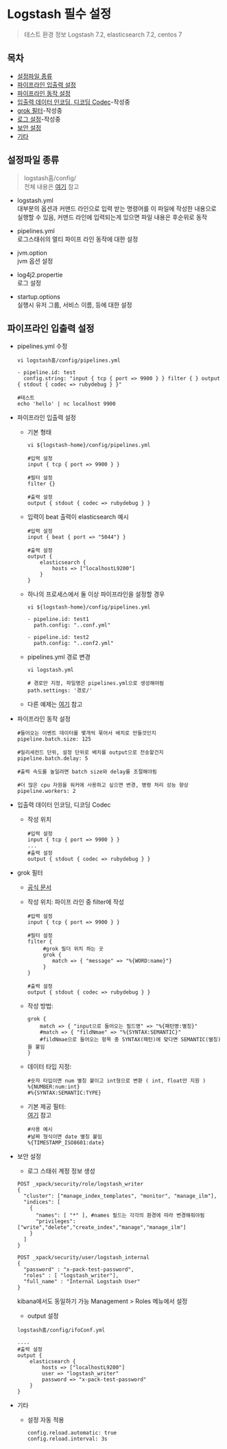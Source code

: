 # Logstash 필수 설정

> 테스트 환경 정보 Logstash 7.2, elasticsearch 7.2, centos 7

## 목차
- [설정파일 종류](#설정파일-종류)
- [파이프라인 입출력 설정](#파이프라인-입출력-설정)
- [파이프라인 동작 설정](#파이프라인-동작-설정)
- [입출력 데이터 인코딩, 디코딩 Codec](#입출력-데이터-인코딩,-디코딩-Codec)-작성중
- [grok 필터](#grok-필터)-작성중
- [로그 설정](#)-작성중
- [보안 설정](#보안-설정)
- [기타](#기타)

## 설정파일 종류
> logstash홈/config/ \
전체 내용은 [여기](https://www.elastic.co/guide/en/logstash/current/config-setting-files.html) 참고
- logstash.yml\
대부분의 옵션과 커맨드 라인으로 입력 받는 명령어를 이 파일에 작성한 내용으로 실행할 수 있음, 커맨드 라인에 입력되는게 있으면 파일 내용은 후순위로 동작

- pipelines.yml\
로그스태쉬의 멀티 파이프 라인 동작에 대한 설정

- jvm.option\
jvm 옵션 설정

- log4j2.propertie\
로그 설정

- startup.options\
실행시 유저 그룹, 서비스 이름, 등에 대한 설정

## 파이프라인 입출력 설정
- pipelines.yml 수정
    ```
    vi logstash홈/config/pipelines.yml
    
    - pipeline.id: test
      config.string: "input { tcp { port => 9900 } } filter { } output { stdout { codec => rubydebug } }"
     
    #테스트
    echo 'hello' | nc localhost 9900
    ```
- 파이프라인 입출력 설정
    
    * 기본 형태
        ```
        vi ${logstash-home}/config/pipelines.yml
        
        #입력 설정
        input { tcp { port => 9900 } }
        
        #필터 설정
        filter {}
        
        #출력 설정  
        output { stdout { codec => rubydebug } }
        ```
    
    * 입력이 beat 출력이 elasticsearch 예시
        ```
        #입력 설정
        input { beat { port => "5044"} }
        
        #출력 설정  
        output { 
            elasticsearch {
                hosts => ["localhostL9200"]
            } 
        }
        ```
        
    * 하나의 프로세스에서 둘 이상 파이프라인을 설정할 경우
        ```
        vi ${logstash-home}/config/pipelines.yml
        
        - pipeline.id: test1
          path.config: "..conf.yml"
        
        - pipeline.id: test2
          path.config: "..conf2.yml"
        ```
    
    * pipelines.yml 경로 변경
        ```
        vi logstash.yml
        
        # 경로만 지정, 파일명은 pipelines.yml으로 생성해야됨
        path.settings: '경로/'
        ```
        
    * 다른 예제는 [여기](https://www.elastic.co/guide/en/logstash/current/config-examples.html) 참고

- 파이프라인 동작 설정
    ```
    #들어오는 이벤트 데이터를 몇개씩 묶어서 배치로 만들것인지
    pipeline.batch.size: 125
    
    #밀리세컨드 단위, 설정 단위로 배치를 output으로 전송할건지
    pipeline.batch.delay: 5
    
    #출력 속도를 높일려면 batch size와 delay를 조절해야됨
    
    #더 많은 cpu 자원을 워커에 사용하고 싶으면 변경, 병령 처리 성능 향상
    pipeline.workers: 2
    ```

- 입출력 데이터 인코딩, 디코딩 Codec
    * 작성 위치
        ```
        #입력 설정
        input { tcp { port => 9900 } }
        ...
        #출력 설정  
        output { stdout { codec => rubydebug } }
        ```
    
- grok 필터
    * [공식 문서](https://www.elastic.co/guide/en/logstash/current/plugins-filters-grok.html)
    * 작성 위치: 파이프 라인 중 filter에 작성
        ```
        #입력 설정
        input { tcp { port => 9900 } }
        
        #필터 설정 
        filter {
             #grok 필더 위치 하는 곳
             grok {
                match => { "message" => "%{WORD:name}"}
             }
        }
        
        #출력 설정  
        output { stdout { codec => rubydebug } }
        ```
    * 작성 방법:
        ```
        grok {
            match => { "input으로 들어오는 필드명" => "%{패턴명:별칭}"
            #match => { "fildNmae" => "%{SYNTAX:SEMANTIC}"
            #fildNmae으로 들어오는 항목 중 SYNTAX(패턴)에 맞다면 SEMANTIC(별칭)을 붙임
        }
        ```
    * 데이터 타입 지정:
        ```
        #숫자 타입이면 num 별칭 붙이고 int형으로 변환 ( int, float만 지원 )
        %{NUMBER:num:int}
        #%{SYNTAX:SEMANTIC:TYPE}
        ```
    
    * 기본 제공 필터: \
        [여기](https://github.com/logstash-plugins/logstash-patterns-core/tree/master/patterns) 참고
        ```
        #사용 예시
        #날짜 형식이면 date 별칭 붙임
        %{TIMESTAMP_ISO8601:date}
        ```    

- 보안 설정
    * 로그 스태쉬 계정 정보 생성
    ```
    POST _xpack/security/role/logstash_writer
    {
      "cluster": ["manage_index_templates", "monitor", "manage_ilm"], 
      "indices": [
        {
          "names": [ "*" ], #names 필드는 각각의 환경에 따라 변경해줘야됨
          "privileges": ["write","delete","create_index","manage","manage_ilm"]  
        }
      ]
    }
    
    POST _xpack/security/user/logstash_internal
    {
      "password" : "x-pack-test-password",
      "roles" : [ "logstash_writer"],
      "full_name" : "Internal Logstash User"
    }
    
    ```
    kibana에서도 동일하기 가능 Management > Roles 메뉴에서 설정
    
    * output 설정
    ```
    logstash홈/config/ifoConf.yml
    
    ....
    #출력 설정  
    output { 
        elasticsearch {
            hosts => ["localhostL9200"]
            user => "logstash_writer"
            password => "x-pack-test-password"
        } 
    }
    ```
- 기타
    * 설정 자동 적용
        ```
        config.reload.automatic: true
        config.reload.interval: 3s
        ```